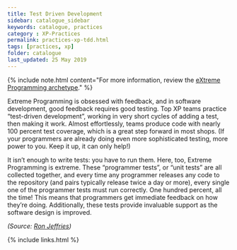 ```yaml
---
title: Test Driven Development
sidebar: catalogue_sidebar
keywords: catalogue, practices
category : XP-Practices
permalink: practices-xp-tdd.html
tags: [practices, xp]
folder: catalogue
last_updated: 25 May 2019
---
```


{% include note.html content="For more information, review the [eXtreme Programming archetype](xp-archetype)." %}

Extreme Programming is obsessed with feedback, and in software development, good feedback requires good testing. Top XP teams practice “test-driven development”, working in very short cycles of adding a test, then making it work. Almost effortlessly, teams produce code with nearly 100 percent test coverage, which is a great step forward in most shops. (If your programmers are already doing even more sophisticated testing, more power to you. Keep it up, it can only help!)

It isn’t enough to write tests: you have to run them. Here, too, Extreme Programming is extreme. These “programmer tests”, or “unit tests” are all collected together, and every time any programmer releases any code to the repository (and pairs typically release twice a day or more), every single one of the programmer tests must run correctly. One hundred percent, all the time! This means that programmers get immediate feedback on how they’re doing. Additionally, these tests provide invaluable support as the software design is improved.

*(Source: [Ron Jeffries](http://ronjeffries.com/xprog/what-is-extreme-programming))*

{% include links.html %}
